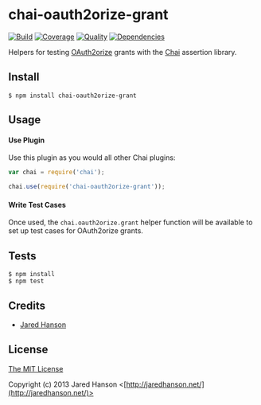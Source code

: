 # chai-oauth2orize-grant

[![Build](https://travis-ci.org/jaredhanson/chai-oauth2orize-grant.png)](https://travis-ci.org/jaredhanson/chai-oauth2orize-grant)
[![Coverage](https://coveralls.io/repos/jaredhanson/chai-oauth2orize-grant/badge.png)](https://coveralls.io/r/jaredhanson/chai-oauth2orize-grant)
[![Quality](https://codeclimate.com/github/jaredhanson/chai-oauth2orize-grant.png)](https://codeclimate.com/github/jaredhanson/chai-oauth2orize-grant)
[![Dependencies](https://david-dm.org/jaredhanson/chai-oauth2orize-grant.png)](https://david-dm.org/jaredhanson/chai-oauth2orize-grant)


Helpers for testing [OAuth2orize](https://github.com/jaredhanson/oauth2orize)
grants with the [Chai](http://chaijs.com/) assertion library.

## Install

    $ npm install chai-oauth2orize-grant

## Usage

#### Use Plugin

Use this plugin as you would all other Chai plugins:

```javascript
var chai = require('chai');

chai.use(require('chai-oauth2orize-grant'));
```

#### Write Test Cases

Once used, the `chai.oauth2orize.grant` helper function will be available to set
up test cases for OAuth2orize grants.

## Tests

    $ npm install
    $ npm test

## Credits

  - [Jared Hanson](http://github.com/jaredhanson)

## License

[The MIT License](http://opensource.org/licenses/MIT)

Copyright (c) 2013 Jared Hanson <[http://jaredhanson.net/](http://jaredhanson.net/)>
